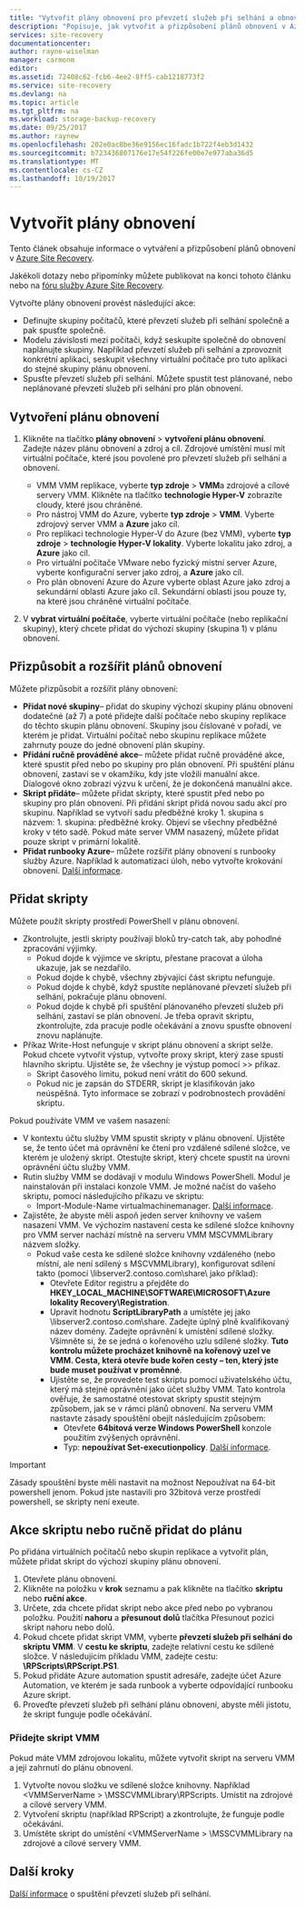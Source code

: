 ```yaml
---
title: "Vytvořit plány obnovení pro převzetí služeb při selhání a obnovení v Azure Site Recovery | Microsoft Docs"
description: "Popisuje, jak vytvořit a přizpůsobení plánů obnovení v Azure Site Recovery k převzetí služeb při selhání a obnovení virtuálních počítačů a fyzických serverů"
services: site-recovery
documentationcenter: 
author: rayne-wiselman
manager: carmonm
editor: 
ms.assetid: 72408c62-fcb6-4ee2-8ff5-cab1218773f2
ms.service: site-recovery
ms.devlang: na
ms.topic: article
ms.tgt_pltfrm: na
ms.workload: storage-backup-recovery
ms.date: 09/25/2017
ms.author: raynew
ms.openlocfilehash: 202e0ac8be36e9156ec16fadc1b722f4eb3d1432
ms.sourcegitcommit: b723436807176e17e54f226fe00e7e977aba36d5
ms.translationtype: MT
ms.contentlocale: cs-CZ
ms.lasthandoff: 10/19/2017
---
```

# <a name="create-recovery-plans"></a>Vytvořit plány obnovení


Tento článek obsahuje informace o vytváření a přizpůsobení plánů obnovení v [Azure Site Recovery](site-recovery-overview.md).

Jakékoli dotazy nebo připomínky můžete publikovat na konci tohoto článku nebo na [fóru služby Azure Site Recovery](https://social.msdn.microsoft.com/forums/azure/home?forum=hypervrecovmgr).

 Vytvořte plány obnovení provést následující akce:

* Definujte skupiny počítačů, které převzetí služeb při selhání společně a pak spusťte společně.
* Modelu závislosti mezi počítači, když seskupíte společně do obnovení naplánujte skupiny. Například převzetí služeb při selhání a zprovoznit konkrétní aplikaci, seskupit všechny virtuální počítače pro tuto aplikaci do stejné skupiny plánu obnovení.
* Spusťte převzetí služeb při selhání. Můžete spustit test plánované, nebo neplánované převzetí služeb při selhání pro plán obnovení.


## <a name="create-a-recovery-plan"></a>Vytvoření plánu obnovení

1. Klikněte na tlačítko **plány obnovení** > **vytvoření plánu obnovení**.
   Zadejte název plánu obnovení a zdroj a cíl. Zdrojové umístění musí mít virtuální počítače, které jsou povolené pro převzetí služeb při selhání a obnovení.

    - VMM VMM replikace, vyberte **typ zdroje** > **VMM**a zdrojové a cílové servery VMM. Klikněte na tlačítko **technologie Hyper-V** zobrazíte cloudy, které jsou chráněné.
    - Pro nástroj VMM do Azure, vyberte **typ zdroje** > **VMM**.  Vyberte zdrojový server VMM a **Azure** jako cíl.
    - Pro replikaci technologie Hyper-V do Azure (bez VMM), vyberte **typ zdroje** > **technologie Hyper-V lokality**. Vyberte lokalitu jako zdroj, a **Azure** jako cíl.
    - Pro virtuální počítače VMware nebo fyzický místní server Azure, vyberte konfigurační server jako zdroj, a **Azure** jako cíl.
    - Pro plán obnovení Azure do Azure vyberte oblast Azure jako zdroj a sekundární oblasti Azure jako cíl. Sekundární oblasti jsou pouze ty, na které jsou chráněné virtuální počítače.
2. V **vybrat virtuální počítače**, vyberte virtuální počítače (nebo replikační skupiny), který chcete přidat do výchozí skupiny (skupina 1) v plánu obnovení.

## <a name="customize-and-extend-recovery-plans"></a>Přizpůsobit a rozšířit plánů obnovení

Můžete přizpůsobit a rozšířit plány obnovení:

- **Přidat nové skupiny**– přidat do skupiny výchozí skupiny plánu obnovení dodatečné (až 7) a poté přidejte další počítače nebo skupiny replikace do těchto skupin plánu obnovení. Skupiny jsou číslované v pořadí, ve kterém je přidat. Virtuální počítač nebo skupinu replikace můžete zahrnuty pouze do jedné obnovení plán skupiny.
- **Přidání ručně prováděné akce**– můžete přidat ručně prováděné akce, které spustit před nebo po skupiny pro plán obnovení. Při spuštění plánu obnovení, zastaví se v okamžiku, kdy jste vložili manuální akce. Dialogové okno zobrazí výzvu k určení, že je dokončená manuální akce.
- **Skript přidáte**– můžete přidat skripty, které spustit před nebo po skupiny pro plán obnovení. Při přidání skript přidá novou sadu akcí pro skupinu. Například se vytvoří sadu předběžné kroky 1. skupina s názvem: 1. skupina: předběžné kroky. Objeví se všechny předběžné kroky v této sadě. Pokud máte server VMM nasazený, můžete přidat pouze skript v primární lokalitě.
- **Přidat runbooky Azure**– můžete rozšířit plány obnovení s runbooky služby Azure. Například k automatizaci úloh, nebo vytvořte krokování obnovení. [Další informace](site-recovery-runbook-automation.md).

## <a name="add-scripts"></a>Přidat skripty

Můžete použít skripty prostředí PowerShell v plánu obnovení.

 - Zkontrolujte, jestli skripty používají bloků try-catch tak, aby pohodlné zpracování výjimky.
    - Pokud dojde k výjimce ve skriptu, přestane pracovat a úloha ukazuje, jak se nezdařilo.
    - Pokud dojde k chybě, všechny zbývající část skriptu nefunguje.
    - Pokud dojde k chybě, když spustíte neplánované převzetí služeb při selhání, pokračuje plánu obnovení.
    - Pokud dojde k chybě při spuštění plánovaného převzetí služeb při selhání, zastaví se plán obnovení. Je třeba opravit skriptu, zkontrolujte, zda pracuje podle očekávání a znovu spusťte obnovení znovu naplánujte.
- Příkaz Write-Host nefunguje v skript plánu obnovení a skript selže. Pokud chcete vytvořit výstup, vytvořte proxy skript, který zase spustí hlavního skriptu. Ujistěte se, že všechny je výstup pomocí >> příkaz.
  * Skript časového limitu, pokud není vrátit do 600 sekund.
  * Pokud nic je zapsán do STDERR, skript je klasifikován jako neúspěšná. Tyto informace se zobrazí v podrobnostech provádění skriptu.

Pokud používáte VMM ve vašem nasazení:

* V kontextu účtu služby VMM spustit skripty v plánu obnovení. Ujistěte se, že tento účet má oprávnění ke čtení pro vzdálené sdílené složce, ve kterém je uložený skript. Otestujte skript, který chcete spustit na úrovni oprávnění účtu služby VMM.
* Rutin služby VMM se dodávají v modulu Windows PowerShell. Modul je nainstalován při instalaci konzole VMM. Je možné načíst do vašeho skriptu, pomocí následujícího příkazu ve skriptu:
   - Import-Module-Name virtualmachinemanager. [Další informace](https://technet.microsoft.com/library/hh875013.aspx).
* Zajistěte, že abyste měli aspoň jeden server knihovny ve vašem nasazení VMM. Ve výchozím nastavení cesta ke sdílené složce knihovny pro VMM server nachází místně na serveru VMM MSCVMMLibrary názvem složky.
    * Pokud vaše cesta ke sdílené složce knihovny vzdáleného (nebo místní, ale není sdílený s MSCVMMLibrary), konfigurovat sdílení takto (pomocí \\libserver2.contoso.com\share\ jako příklad):
      * Otevřete Editor registru a přejděte do **HKEY_LOCAL_MACHINE\SOFTWARE\MICROSOFT\Azure lokality Recovery\Registration**.
      * Upravit hodnotu **ScriptLibraryPath** a umístěte jej jako \\libserver2.contoso.com\share\. Zadejte úplný plně kvalifikovaný název domény. Zadejte oprávnění k umístění sdílené složky. Všimněte si, že se jedná o kořenového uzlu sdílené složky. **Tuto kontrolu můžete procházet knihovně na kořenový uzel ve VMM. Cesta, která otevře bude kořen cesty – ten, který jste bude muset používat v proměnné**.
      * Ujistěte se, že provedete test skriptu pomocí uživatelského účtu, který má stejné oprávnění jako účet služby VMM. Tato kontrola ověřuje, že samostatné otestovat skripty spustit stejným způsobem, jak se v rámci plánů obnovení. Na serveru VMM nastavte zásady spouštění obejít následujícím způsobem:
        * Otevřete **64bitová verze Windows PowerShell** konzole použitím zvýšených oprávnění.
        * Typ: **nepoužívat Set-executionpolicy**. [Další informace](https://technet.microsoft.com/library/ee176961.aspx).

> [!IMPORTANT]
> Zásady spouštění byste měli nastavit na možnost Nepoužívat na 64-bit powershell jenom. Pokud jste nastavili pro 32bitová verze prostředí powershell, se skripty není exeute.

## <a name="add-a-script-or-manual-action-to-a-plan"></a>Akce skriptu nebo ručně přidat do plánu

Po přidána virtuálních počítačů nebo skupin replikace a vytvořit plán, můžete přidat skript do výchozí skupiny plánu obnovení.

1. Otevřete plánu obnovení.
2. Klikněte na položku v **krok** seznamu a pak klikněte na tlačítko **skriptu** nebo **ruční akce**.
3. Určete, zda chcete přidat skript nebo akce před nebo po vybranou položku. Použití **nahoru** a **přesunout dolů** tlačítka Přesunout pozici skript nahoru nebo dolů.
4. Pokud chcete přidat skript VMM, vyberte **převzetí služeb při selhání do skriptu VMM**. V **cestu ke skriptu**, zadejte relativní cestu ke sdílené složce. V následujícím příkladu VMM, zadejte cestu: **\RPScripts\RPScript.PS1**.
5. Pokud přidáte Azure automation spustit adresáře, zadejte účet Azure Automation, ve kterém je sada runbook a vyberte odpovídající runbooku Azure skript.
6. Proveďte převzetí služeb při selhání plánu obnovení, abyste měli jistotu, že skript funguje podle očekávání.


### <a name="add-a-vmm-script"></a>Přidejte skript VMM

Pokud máte VMM zdrojovou lokalitu, můžete vytvořit skript na serveru VMM a její zahrnutí do plánu obnovení.

1. Vytvořte novou složku ve sdílené složce knihovny. Například \<VMMServerName > \MSSCVMMLibrary\RPScripts. Umístit na zdrojové a cílové servery VMM.
2. Vytvoření skriptu (například RPScript) a zkontrolujte, že funguje podle očekávání.
3. Umístěte skript do umístění \<VMMServerName > \MSSCVMMLibrary na zdrojové a cílové servery VMM.


## <a name="next-steps"></a>Další kroky

[Další informace](site-recovery-failover.md) o spuštění převzetí služeb při selhání.
